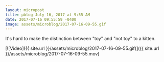```yaml
---
layout: micropost
title: μblog July 16, 2017 at 9:55 AM
date: 2017-07-16 09:55:59 -0400
image: assets/microblog/2017-07-16-09-55.gif
---
```

It's hard to make the distinction between "toy" and "not toy" to a kitten.

[![Video]({{ site.url }}/assets/microblog/2017-07-16-09-55.gif)]({{ site.url }}/assets/microblog/2017-07-16-09-55.mov)